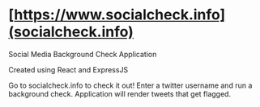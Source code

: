 # [https://www.socialcheck.info](socialcheck.info)
Social Media Background Check Application

Created using React and ExpressJS

Go to socialcheck.info to check it out!
Enter a twitter username and run a background check.
Application will render tweets that get flagged.
